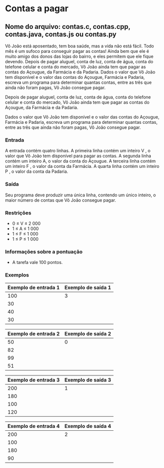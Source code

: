 # Contas a pagar

## Nome do arquivo: contas.c, contas.cpp, contas.java, contas.js ou contas.py

Vô João está aposentado, tem boa saúde, mas a vida não está fácil. Todo mês é um sufoco para conseguir pagar as contas! Ainda bem que ele é muito amigo dos donos das lojas do bairro, e eles permitem que ele fique devendo. Depois de pagar aluguel, conta de luz, conta de água, conta do telefone celular e conta do mercado, Vô João ainda tem que pagar as contas do Açougue, da Farmácia e da Padaria. Dados o valor que Vô João tem disponível e o valor das contas do Açougue, Farmácia e Padaria, escreva um programa para determinar quantas contas, entre as três que ainda não foram pagas, Vô João consegue pagar.

Depois de pagar aluguel, conta de luz, conta de água, conta do telefone celular e conta do mercado, Vô João ainda tem que pagar as contas do Açougue, da Farmácia e da Padaria.

Dados o valor que Vô João tem disponível e o valor das contas do Açougue, Farmácia e Padaria, escreva um programa para determinar quantas contas, entre as três que ainda não foram pagas, Vô João consegue pagar.

### Entrada

A entrada contém quatro linhas. A primeira linha contém um inteiro V , o valor que Vô João tem disponível para pagar as contas. A segunda linha contém um inteiro A, o valor da conta do Açougue. A terceira linha contém um inteiro F , o valor da conta da Farmácia. A quarta linha contém um inteiro P , o valor da conta da Padaria.

### Saída

Seu programa deve produzir uma única linha, contendo um único inteiro, o maior número de contas que Vô João consegue pagar.

### Restrições

- 0 ≤ V ≤ 2 000
- 1 ≤ A ≤ 1 000
- 1 ≤ F ≤ 1 000
- 1 ≤ P ≤ 1 000

### Informações sobre a pontuação

- A tarefa vale 100 pontos.

### Exemplos

| Exemplo de entrada 1 | Exemplo de saída 1 |
|----------------------|--------------------|
| 100                  | 3                  |
| 30                   |                    |
| 40                   |                    |
| 30                   |                    |

| Exemplo de entrada 2 | Exemplo de saída 2 |
|----------------------|--------------------|
| 50                   | 0                  |
| 82                   |                    |
| 99                   |                    |
| 51                   |                    |

| Exemplo de entrada 3 | Exemplo de saída 3 |
|----------------------|--------------------|
| 200                  | 1                  |
| 180                  |                    |
| 100                  |                    |
| 120                  |                    |

| Exemplo de entrada 4 | Exemplo de saída 4 |
|----------------------|--------------------|
| 200                  | 2                  |
| 100                  |                    |
| 180                  |                    |
| 90                   |                    |